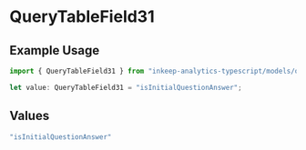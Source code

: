 # QueryTableField31

## Example Usage

```typescript
import { QueryTableField31 } from "inkeep-analytics-typescript/models/operations";

let value: QueryTableField31 = "isInitialQuestionAnswer";
```

## Values

```typescript
"isInitialQuestionAnswer"
```